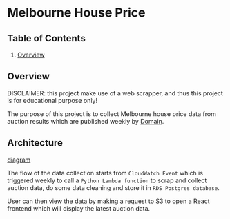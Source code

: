 # Melbourne House Price 

## Table of Contents

1. [Overview](#overview)


## Overview <a name="overview"></a>

DISCLAIMER: this project make use of a web scrapper, and thus this project is for educational purpose only!

The purpose of this project is to collect Melbourne house price data from auction results which are published weekly by [Domain](https://www.domain.com.au/auction-results/melbourne).


## Architecture

[diagram](assets/melbourne_house_price.jpg)

The flow of the data collection starts from `CloudWatch Event` which is triggered weekly to call a `Python Lambda function` to scrap and collect auction data, do some data cleaning and store it in `RDS Postgres database`.

User can then view the data by making a request to S3 to open a React frontend which will display the latest auction data.

